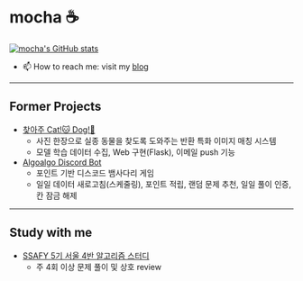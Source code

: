 # mocha ☕

[![mocha's GitHub stats](https://github-readme-stats.vercel.app/api?username=mocha-123&hide=stars&count_private=true&show_icons=true&theme=buefy)](https://github.com/anuraghazra/github-readme-stats)

- 📫 How to reach me: visit my [blog](https://dev-mocha.tistory.com/)

---------
## Former Projects
- [찾아주 Cat!🐱 Dog!🐶](https://github.com/Bigjob-team-12/Project)
  - 사진 한장으로 실종 동물을 찾도록 도와주는 반환 특화 이미지 매칭 시스템
  - 모델 학습 데이터 수집, Web 구현(Flask), 이메일 push 기능
- [Algoalgo Discord Bot](https://github.com/ALGOALGO-swu/algoalgo-discord-bot)
  - 포인트 기반 디스코드 뱀사다리 게임
  - 일일 데이터 새로고침(스케줄링), 포인트 적립, 랜덤 문제 추천, 일일 풀이 인증, 칸 잠금 해제
---------
## Study with me
- [SSAFY 5기 서울 4반 알고리즘 스터디](https://github.com/Dev-junku/Algo-Let-s-go)
  - 주 4회 이상 문제 풀이 및 상호 review

<!--
**mocha-123/mocha-123** is a ✨ _special_ ✨ repository because its `README.md` (this file) appears on your GitHub profile.

Here are some ideas to get you started:

- 🔭 I’m currently working on ...
- 🌱 I’m currently learning ...
- 👯 I’m looking to collaborate on ...
- 🤔 I’m looking for help with ...
- 💬 Ask me about ...
- 📫 How to reach me: ...
- 😄 Pronouns: ...
- ⚡ Fun fact: ...
-->
